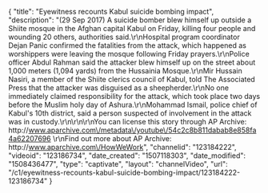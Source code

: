 {
    "title": "Eyewitness recounts Kabul suicide bombing impact",
    "description": "(29 Sep 2017) A suicide bomber blew himself up outside a Shiite mosque in the Afghan capital Kabul on Friday, killing four people and wounding 20 others, authorities said.\r\nHospital program coordinator Dejan Panic confirmed the fatalities from the attack, which happened as worshippers were leaving the mosque following Friday prayers.\r\nPolice officer Abdul Rahman said the attacker blew himself up on the street about 1,000 meters (1,094 yards) from the Hussainia Mosque.\r\nMir Hussain Nasiri, a member of the Shiite clerics council of Kabul, told The Associated Press that the attacker was disguised as a sheepherder.\r\nNo one immediately claimed responsibility for the attack, which took place two days before the Muslim holy day of Ashura.\r\nMohammad Ismail, police chief of Kabul's 10th district, said a person suspected of involvement in the attack was in custody.\r\n\r\n\r\nYou can license this story through AP Archive: http:\/\/www.aparchive.com\/metadata\/youtube\/54c2c8b811dabab8e858fa4a62207696 \r\nFind out more about AP Archive: http:\/\/www.aparchive.com\/HowWeWork",
    "channelid": "123184222",
    "videoid": "123186734",
    "date_created": "1507118303",
    "date_modified": "1508436477",
    "type": "captivate",
    "layout": "channelVideo",
    "url": "\/c1\/eyewitness-recounts-kabul-suicide-bombing-impact\/123184222-123186734"
}